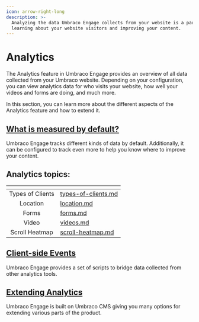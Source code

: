 ```yaml
---
icon: arrow-right-long
description: >-
  Analyzing the data Umbraco Engage collects from your website is a part of
  learning about your website visitors and improving your content.
---
```


# Analytics

The Analytics feature in Umbraco Engage provides an overview of all data collected from your Umbraco website. Depending on your configuration, you can view analytics data for who visits your website, how well your videos and forms are doing, and much more.

In this section, you can learn more about the different aspects of the Analytics feature and how to extend it.

## [What is measured by default?](what-is-measured-by-default.md)

Umbraco Engage tracks different kinds of data by default. Additionally, it can be configured to track even more to help you know where to improve your content.

## Analytics topics:

<table data-view="cards"><thead><tr><th align="center"></th><th data-hidden data-card-target data-type="content-ref"></th></tr></thead><tbody><tr><td align="center">Types of Clients</td><td><a href="types-of-clients.md">types-of-clients.md</a></td></tr><tr><td align="center">Location</td><td><a href="location.md">location.md</a></td></tr><tr><td align="center">Forms</td><td><a href="forms.md">forms.md</a></td></tr><tr><td align="center">Video</td><td><a href="videos.md">videos.md</a></td></tr><tr><td align="center">Scroll Heatmap</td><td><a href="scroll-heatmap.md">scroll-heatmap.md</a></td></tr></tbody></table>

## [Client-side Events](client-side-events-and-additional-javascript-files/)

Umbraco Engage provides a set of scripts to bridge data collected from other analytics tools.

## [Extending Analytics](extending-analytics/)

Umbraco Engage is built on Umbraco CMS giving you many options for extending various parts of the product.&#x20;
